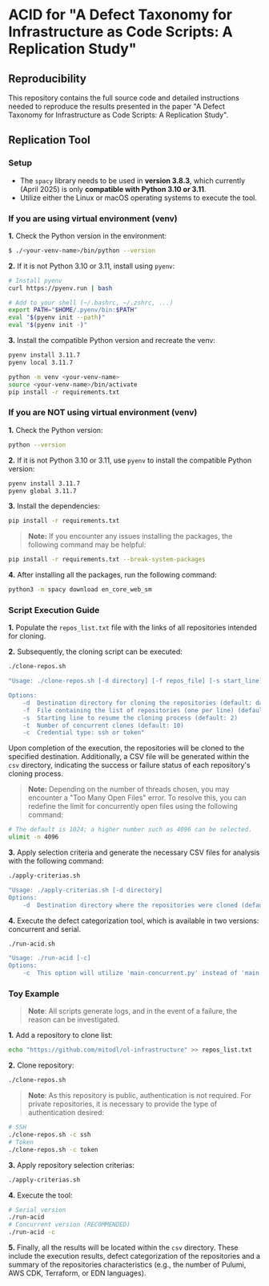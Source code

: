 # ACID for "A Defect Taxonomy for Infrastructure as Code Scripts: A Replication Study"

## Reproducibility

This repository contains the full source code and detailed instructions needed to reproduce the results presented in the paper "A Defect Taxonomy for Infrastructure as Code Scripts: A Replication Study".

## Replication Tool

### Setup

- The `spacy` library needs to be used in **version 3.8.3**, which currently (April 2025) is only **compatible with Python 3.10 or 3.11**.
- Utilize either the Linux or macOS operating systems to execute the tool.

### If you are using virtual environment (venv)

**1.** Check the Python version in the environment:
   ```bash
   $ ./<your-venv-name>/bin/python --version
   ```

**2.** If it is not Python 3.10 or 3.11, install using `pyenv`:
   ```bash
   # Install pyenv
   curl https://pyenv.run | bash

   # Add to your shell (~/.bashrc, ~/.zshrc, ...)
   export PATH="$HOME/.pyenv/bin:$PATH"
   eval "$(pyenv init --path)"
   eval "$(pyenv init -)"
   ```
**3.** Install the compatible Python version and recreate the venv:
   ```bash
   pyenv install 3.11.7
   pyenv local 3.11.7

   python -m venv <your-venv-name>
   source <your-venv-name>/bin/activate
   pip install -r requirements.txt
   ```

### If you are NOT using virtual environment (venv)

**1.** Check the Python version:
   ```bash
   python --version
   ```

**2.** If it is not Python 3.10 or 3.11, use `pyenv` to install the compatible Python version:
   ```bash
   pyenv install 3.11.7
   pyenv global 3.11.7
   ```

**3.** Install the dependencies:
```bash
pip install -r requirements.txt
```

> **Note:** If you encounter any issues installing the packages, the following command may be helpful:

```bash
pip install -r requirements.txt --break-system-packages
```

**4.** After installing all the packages, run the following command:
```bash
python3 -m spacy download en_core_web_sm
```

### Script Execution Guide

**1.** Populate the `repos_list.txt` file with the links of all repositories intended for cloning.

**2.** Subsequently, the cloning script can be executed:

```bash
./clone-repos.sh
```

```bash
"Usage: ./clone-repos.sh [-d directory] [-f repos_file] [-s start_line] [-t threads] [-c credential]

Options:
    -d  Destination directory for cloning the repositories (default: dataset)
    -f  File containing the list of repositories (one per line) (default: repos_list.txt)
    -s  Starting line to resume the cloning process (default: 2)
    -t  Number of concurrent clones (default: 10)
    -c  Credential type: ssh or token"
```

Upon completion of the execution, the repositories will be cloned to the specified destination. Additionally, a CSV file will be generated within the `csv` directory, indicating the success or failure status of each repository's cloning process.

> **Note:** Depending on the number of threads chosen, you may encounter a "Too Many Open Files" error. To resolve this, you can redefine the limit for concurrently open files using the following command:

```bash
# The default is 1024; a higher number such as 4096 can be selected.
ulimit -n 4096
```

**3.** Apply selection criteria and generate the necessary CSV files for analysis with the following command:

```bash
./apply-criterias.sh
```

```bash
"Usage: ./apply-criterias.sh [-d directory]
Options:
    -d  Destination directory where the repositories were cloned (default: dataset)"
```

**4.** Execute the defect categorization tool, which is available in two versions: concurrent and serial.

```bash
./run-acid.sh
```

```bash
"Usage: ./run-acid [-c]
Options:
    -c  This option will utilize 'main-concurrent.py' instead of 'main.py'."
```

### Toy Example

> **Note**: All scripts generate logs, and in the event of a failure, the reason can be investigated.

**1.** Add a repository to clone list:
```bash
echo "https://github.com/mitodl/ol-infrastructure" >> repos_list.txt
```

**2.** Clone repository:
```bash
./clone-repos.sh
```

> **Note**: As this repository is public, authentication is not required. For private repositories, it is necessary to provide the type of authentication desired:
```bash
# SSH
./clone-repos.sh -c ssh
# Token
./clone-repos.sh -c token
```

**3.** Apply repository selection criterias:
```bash
./apply-criterias.sh
```

**4.** Execute the tool:
```bash
# Serial version
./run-acid 
# Concurrent version (RECOMMENDED)
./run-acid -c
```

**5.** Finally, all the results will be located within the `csv` directory. These include the execution results, defect categorization of the repositories and a summary of the repositories characteristics (e.g., the number of Pulumi, AWS CDK, Terraform, or EDN languages).